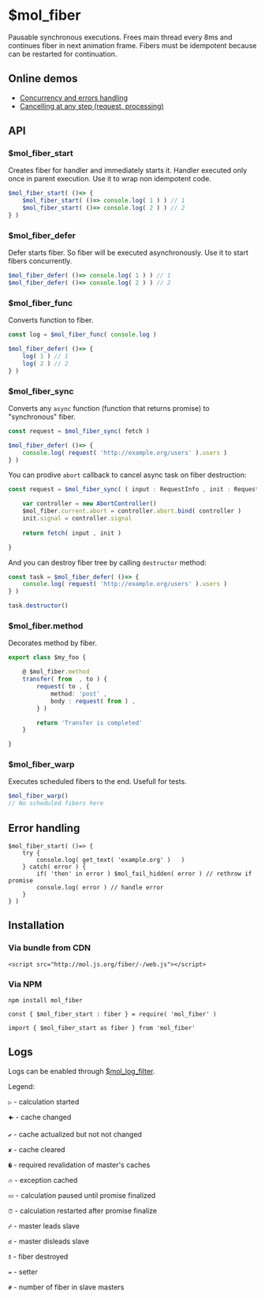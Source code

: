# $mol_fiber

Pausable synchronous executions.
Frees main thread every 8ms and continues fiber in next animation frame.
Fibers must be idempotent because can be restarted for continuation.

## Online demos

- [Concurrency and errors handling](http://eigenmethod.github.io/mol/fiber/)
- [Cancelling at any step (request, processing)](http://plnkr.co/edit/pL1nQmIHrIojyV0GHtVH?p=preview)

## API

### $mol_fiber_start

Creates fiber for handler and immediately starts it.
Handler executed only once in parent execution.
Use it to wrap non idempotent code.

```typescript
$mol_fiber_start( ()=> {
	$mol_fiber_start( ()=> console.log( 1 ) ) // 1
	$mol_fiber_start( ()=> console.log( 2 ) ) // 2
} )
```

### $mol_fiber_defer

Defer starts fiber.
So fiber will be executed asynchronously.
Use it to start fibers concurrently.

```typescript
$mol_fiber_defer( ()=> console.log( 1 ) ) // 1
$mol_fiber_defer( ()=> console.log( 2 ) ) // 2
```

### $mol_fiber_func

Converts function to fiber.

```typescript
const log = $mol_fiber_func( console.log )

$mol_fiber_defer( ()=> {
	log( 1 ) // 1
	log( 2 ) // 2
} )
```

### $mol_fiber_sync

Converts any `async` function (function that returns promise) to "synchronous" fiber.

```typescript
const request = $mol_fiber_sync( fetch )

$mol_fiber_defer( ()=> {
	console.log( request( 'http://example.org/users' ).users )
} )
```

You can prodive `abort` callback to cancel async task on fiber destruction:

```typescript
const request = $mol_fiber_sync( ( input : RequestInfo , init : RequestInit = {} )=> {

	var controller = new AbortController()
	$mol_fiber.current.abort = controller.abort.bind( controller )
	init.signal = controller.signal
		
	return fetch( input , init )

}
```

And you can destroy fiber tree by calling `destructor` method:

```typescript
const task = $mol_fiber_defer( ()=> {
	console.log( request( 'http://example.org/users' ).users )
} )

task.destructor()
```

### $mol_fiber.method

Decorates method by fiber.

```typescript
export class $my_foo {

	@ $mol_fiber.method
	transfer( from  , to ) {
		request( to , {
			method: 'post' ,
			body : request( from ) ,
		} )

		return 'Transfer is completed'
	}

}
```

### $mol_fiber_warp

Executes scheduled fibers to the end. Usefull for tests.

```typescript
$mol_fiber_warp()
// No scheduled fibers here
```

## Error handling

```
$mol_fiber_start( ()=> {
	try {
		console.log( get_text( 'example.org' )	 )
	} catch( error ) {
		if( 'then' in error ) $mol_fail_hidden( error ) // rethrow if promise
		console.log( error ) // handle error
	}
} )
```

## Installation

### Via bundle from CDN

```
<script src="http://mol.js.org/fiber/-/web.js"></script>
```

### Via NPM

```
npm install mol_fiber
```

```
const { $mol_fiber_start : fiber } = require( 'mol_fiber' )
```

```
import { $mol_fiber_start as fiber } from 'mol_fiber'
```

## Logs

Logs can be enabled through [$mol_log_filter](../log).

Legend:

`▷` - calculation started

`🠈` - cache changed

`✔` - cache actualized but not not changed

`✘` - cache cleared

`�` - required revalidation of master's caches 

`🔥` - exception cached

`💤` - calculation paused until promise finalized

`⏰` - calculation restarted after promise finalize

`☍` - master leads slave

`☌` - master disleads slave

`🕱` - fiber destroyed

`=` - setter

`#` - number of fiber in slave masters
